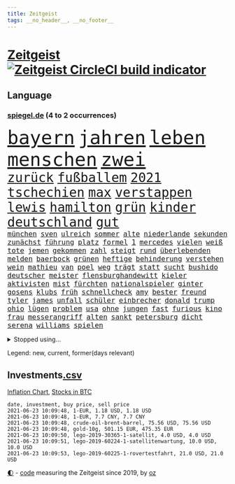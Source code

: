 ```yaml
---
title: Zeitgeist
tags: __no_header__, __no_footer__
---
```


# [Zeitgeist](https://oliz.io/zeitgeist/) [![Zeitgeist CircleCI build indicator](https://circleci.com/gh/ooz/zeitgeist.svg?style=shield)](https://circleci.com/gh/ooz/zeitgeist)

## Language

<h3><a href="https://www.spiegel.de" target="_blank">spiegel.de</a> (4 to 2 occurrences)</h3>
<p style="font-family:monospace">
<span style="font-size:32pt"><a href="news_links.html#bayern" class="current">bayern</a></span>
<span style="font-size:32pt"><a href="news_links.html#jahren" class="current">jahren</a></span>
<span style="font-size:32pt"><a href="news_links.html#leben" class="current">leben</a></span>
<span style="font-size:32pt"><a href="news_links.html#menschen" class="current">menschen</a></span>
<span style="font-size:32pt"><a href="news_links.html#zwei" class="current">zwei</a></span>
<br>
<span style="font-size:22pt"><a href="news_links.html#zurück" class="current">zurück</a></span>
<span style="font-size:22pt"><a href="news_links.html#fußballem" class="current">fußballem</a></span>
<span style="font-size:22pt"><a href="news_links.html#2021" class="current">2021</a></span>
<span style="font-size:22pt"><a href="news_links.html#tschechien" class="current">tschechien</a></span>
<span style="font-size:22pt"><a href="news_links.html#max" class="current">max</a></span>
<span style="font-size:22pt"><a href="news_links.html#verstappen" class="current">verstappen</a></span>
<span style="font-size:22pt"><a href="news_links.html#lewis" class="current">lewis</a></span>
<span style="font-size:22pt"><a href="news_links.html#hamilton" class="current">hamilton</a></span>
<span style="font-size:22pt"><a href="news_links.html#grün" class="current">grün</a></span>
<span style="font-size:22pt"><a href="news_links.html#kinder" class="current">kinder</a></span>
<span style="font-size:22pt"><a href="news_links.html#deutschland" class="current">deutschland</a></span>
<span style="font-size:22pt"><a href="news_links.html#gut" class="current">gut</a></span>
<br>
<span style="font-size:12pt"><a href="news_links.html#münchen" class="current">münchen</a></span>
<span style="font-size:12pt"><a href="news_links.html#sven" class="current">sven</a></span>
<span style="font-size:12pt"><a href="news_links.html#ulreich" class="new">ulreich</a></span>
<span style="font-size:12pt"><a href="news_links.html#sommer" class="current">sommer</a></span>
<span style="font-size:12pt"><a href="news_links.html#alte" class="current">alte</a></span>
<span style="font-size:12pt"><a href="news_links.html#niederlande" class="current">niederlande</a></span>
<span style="font-size:12pt"><a href="news_links.html#sekunden" class="current">sekunden</a></span>
<span style="font-size:12pt"><a href="news_links.html#zunächst" class="current">zunächst</a></span>
<span style="font-size:12pt"><a href="news_links.html#führung" class="current">führung</a></span>
<span style="font-size:12pt"><a href="news_links.html#platz" class="current">platz</a></span>
<span style="font-size:12pt"><a href="news_links.html#formel" class="current">formel</a></span>
<span style="font-size:12pt"><a href="news_links.html#1" class="current">1</a></span>
<span style="font-size:12pt"><a href="news_links.html#mercedes" class="current">mercedes</a></span>
<span style="font-size:12pt"><a href="news_links.html#vielen" class="current">vielen</a></span>
<span style="font-size:12pt"><a href="news_links.html#weiß" class="current">weiß</a></span>
<span style="font-size:12pt"><a href="news_links.html#tote" class="current">tote</a></span>
<span style="font-size:12pt"><a href="news_links.html#jemen" class="current">jemen</a></span>
<span style="font-size:12pt"><a href="news_links.html#gekommen" class="current">gekommen</a></span>
<span style="font-size:12pt"><a href="news_links.html#zahl" class="current">zahl</a></span>
<span style="font-size:12pt"><a href="news_links.html#steigt" class="current">steigt</a></span>
<span style="font-size:12pt"><a href="news_links.html#rund" class="current">rund</a></span>
<span style="font-size:12pt"><a href="news_links.html#überlebenden" class="current">überlebenden</a></span>
<span style="font-size:12pt"><a href="news_links.html#melden" class="current">melden</a></span>
<span style="font-size:12pt"><a href="news_links.html#baerbock" class="current">baerbock</a></span>
<span style="font-size:12pt"><a href="news_links.html#grünen" class="current">grünen</a></span>
<span style="font-size:12pt"><a href="news_links.html#heftige" class="current">heftige</a></span>
<span style="font-size:12pt"><a href="news_links.html#behinderung" class="current">behinderung</a></span>
<span style="font-size:12pt"><a href="news_links.html#verstehen" class="current">verstehen</a></span>
<span style="font-size:12pt"><a href="news_links.html#wein" class="current">wein</a></span>
<span style="font-size:12pt"><a href="news_links.html#mathieu" class="current">mathieu</a></span>
<span style="font-size:12pt"><a href="news_links.html#van" class="current">van</a></span>
<span style="font-size:12pt"><a href="news_links.html#poel" class="current">poel</a></span>
<span style="font-size:12pt"><a href="news_links.html#weg" class="current">weg</a></span>
<span style="font-size:12pt"><a href="news_links.html#trägt" class="current">trägt</a></span>
<span style="font-size:12pt"><a href="news_links.html#statt" class="current">statt</a></span>
<span style="font-size:12pt"><a href="news_links.html#sucht" class="current">sucht</a></span>
<span style="font-size:12pt"><a href="news_links.html#bushido" class="current">bushido</a></span>
<span style="font-size:12pt"><a href="news_links.html#deutscher" class="current">deutscher</a></span>
<span style="font-size:12pt"><a href="news_links.html#meister" class="current">meister</a></span>
<span style="font-size:12pt"><a href="news_links.html#flensburghandewitt" class="new">flensburghandewitt</a></span>
<span style="font-size:12pt"><a href="news_links.html#kieler" class="current">kieler</a></span>
<span style="font-size:12pt"><a href="news_links.html#aktivisten" class="current">aktivisten</a></span>
<span style="font-size:12pt"><a href="news_links.html#mist" class="current">mist</a></span>
<span style="font-size:12pt"><a href="news_links.html#fürchten" class="current">fürchten</a></span>
<span style="font-size:12pt"><a href="news_links.html#nationalspieler" class="current">nationalspieler</a></span>
<span style="font-size:12pt"><a href="news_links.html#ginter" class="new">ginter</a></span>
<span style="font-size:12pt"><a href="news_links.html#gosens" class="current">gosens</a></span>
<span style="font-size:12pt"><a href="news_links.html#klubs" class="current">klubs</a></span>
<span style="font-size:12pt"><a href="news_links.html#früh" class="current">früh</a></span>
<span style="font-size:12pt"><a href="news_links.html#schnellcheck" class="current">schnellcheck</a></span>
<span style="font-size:12pt"><a href="news_links.html#amy" class="current">amy</a></span>
<span style="font-size:12pt"><a href="news_links.html#bester" class="current">bester</a></span>
<span style="font-size:12pt"><a href="news_links.html#freund" class="current">freund</a></span>
<span style="font-size:12pt"><a href="news_links.html#tyler" class="current">tyler</a></span>
<span style="font-size:12pt"><a href="news_links.html#james" class="current">james</a></span>
<span style="font-size:12pt"><a href="news_links.html#unfall" class="current">unfall</a></span>
<span style="font-size:12pt"><a href="news_links.html#schüler" class="current">schüler</a></span>
<span style="font-size:12pt"><a href="news_links.html#einbrecher" class="current">einbrecher</a></span>
<span style="font-size:12pt"><a href="news_links.html#donald" class="current">donald</a></span>
<span style="font-size:12pt"><a href="news_links.html#trump" class="current">trump</a></span>
<span style="font-size:12pt"><a href="news_links.html#ohio" class="current">ohio</a></span>
<span style="font-size:12pt"><a href="news_links.html#lügen" class="current">lügen</a></span>
<span style="font-size:12pt"><a href="news_links.html#problem" class="current">problem</a></span>
<span style="font-size:12pt"><a href="news_links.html#usa" class="current">usa</a></span>
<span style="font-size:12pt"><a href="news_links.html#ohne" class="current">ohne</a></span>
<span style="font-size:12pt"><a href="news_links.html#jungen" class="current">jungen</a></span>
<span style="font-size:12pt"><a href="news_links.html#fast" class="current">fast</a></span>
<span style="font-size:12pt"><a href="news_links.html#furious" class="new">furious</a></span>
<span style="font-size:12pt"><a href="news_links.html#kino" class="current">kino</a></span>
<span style="font-size:12pt"><a href="news_links.html#frau" class="current">frau</a></span>
<span style="font-size:12pt"><a href="news_links.html#messerangriff" class="current">messerangriff</a></span>
<span style="font-size:12pt"><a href="news_links.html#alten" class="current">alten</a></span>
<span style="font-size:12pt"><a href="news_links.html#sankt" class="current">sankt</a></span>
<span style="font-size:12pt"><a href="news_links.html#petersburg" class="current">petersburg</a></span>
<span style="font-size:12pt"><a href="news_links.html#dicht" class="current">dicht</a></span>
<span style="font-size:12pt"><a href="news_links.html#serena" class="current">serena</a></span>
<span style="font-size:12pt"><a href="news_links.html#williams" class="current">williams</a></span>
<span style="font-size:12pt"><a href="news_links.html#spielen" class="current">spielen</a></span>
</p>
<details>
<summary>Stopped using...</summary>
<p class="former" style="font-size:12pt">
wirkte(249) and(248) missachtet(248) motto(248) tobt(248) unserem(248) bemühungen(247) einiges(247) eskalation(247) tui(247) verteilt(247) 100000(246) alltag(246) angebliche(246) beschreibt(246) drosten(246) entlassung(246) erneuter(246) flick(246) hansi(246) hsv(246) jan(246) richter(246) spielzeit(246) untersuchungen(246) wege(246) badenwürttembergs(245) funktionieren(245) games(245) gekündigt(245) gleichstellung(245) liste(245) liverpool(245) michelle(245) niederländische(245) niedersächsischen(245) notfalls(245) satelliten(245) tottenham(245) ungewöhnlich(245) verzögert(245) videobotschaft(245) vulkanausbruch(245) akt(244) annehmen(244) arktis(244) asche(244) atlético(244) einwohner(244) herkunft(244) häuser(244) ikone(244) leverkusen(244) möglicher(244) schildert(244) warentest(244) öffentlichen(244) überwachung(244) anwältin(243) coronaquarantäne(243) einschränken(243) erziehung(243) gesundheitlichen(243) is(243) komplex(243) meinung(243) menge(243) schwächen(243) spdpolitiker(243) toleranz(243) ungewöhnlicher(243) verlief(243) verschiedene(243) beteiligten(242) bundesligisten(242) coronainfizierte(242) deutsch(242) einzig(242) erfahrungen(242) gaga(242) jung(242) jüngeren(242) kostenlose(242) lunge(242) russell(242) senat(242) verschärfung(242) verteidigungsministerin(242) wohngebiet(242) wuppertal(242) angesteckt(241) arbeiteten(241) bayer(241) botschaften(241) dahin(241) geldstrafe(241) grande(241) hinrichtung(241) infizierte(241) jüngste(241) kleineren(241) leer(241) schlechtesten(241) stich(241) tourismus(241) verstärken(241) weltkrieg(241) zurückgetreten(241) diskriminiert(240) gehören(240) gerufen(240) geschäften(240) günstiger(240) islam(240) lateinamerika(240) länderchefs(240) migrationspolitik(240) prinzessin(240) schmidt(240) seltenen(240) spieltag(240) studierenden(240) verwirrung(240) vorsitz(240) worum(240) zweifelt(240) aldi(239) entdeckten(239) erfolgreiche(239) geringer(239) geschichten(239) herdenimmunität(239) isolation(239) lukas(239) positioniert(239) reul(239) sc(239) sprecherin(239) verfolgung(239) vergleicht(239) vermeiden(239) version(239) vorab(239) vorgesehen(239) woher(239) 79(238) anleger(238) arizona(238) bittere(238) bundesligavorschau(238) ersetzen(238) fanexperten(238) gefährlicher(238) haare(238) infizieren(238) jahresbeginn(238) kaputt(238) leicester(238) noten(238) rekordhoch(238) rom(238) schlagzeilen(238) steuer(238) streiks(238) tippen(238) trainieren(238) usjustizministerium(238) wichtiges(238) wichtigster(238) wohnhaus(238) zugegeben(238) überraschende(238) überwacht(238) 2050(237) 2500(237) 31(237) arbeitnehmer(237) deutschlandweit(237) geteilt(237) klimaneutral(237) körperverletzung(237) leiten(237) lockt(237) lösungen(237) nawalnys(237) ostukraine(237) schalke(237) träumen(237) unterzahl(237) verzweiflung(237) voraus(237) wettbewerb(237) auswirken(236) denkbar(236) fritz(236) gesetzentwurf(236) gestohlener(236) instanz(236) kranke(236) phil(236) spdpolitikerin(236) tauchen(236) vermutet(236) virtuell(236) 04(235) eliten(235) gebiet(235) hai(235) historische(235) informieren(235) leipzigs(235) mahmoud(235) raketen(235) schadet(235) schlimmsten(235) standort(235) symptome(235) universität(235) blick(234) gefechte(234) gestrichen(234) radikalen(234) schalkes(234) stadtteil(234) stets(234) befreien(233) bruch(233) erkrankt(233) gewinner(233) heran(233) honda(233) landen(233) regierungspartei(233) salzburg(233) umstrittenem(233) übernahme(233) 17000(232) berüchtigten(232) braunschweig(232) covid19erkrankung(232) erschöpft(232) geländewagen(232) manipulierte(232) nicola(232) nordrheinwestfälischen(232) spanischer(232) vermittlung(232) 3(231) 55(231) ausharren(231) einzigen(231) gebilligt(231) herrschen(231) möglichst(231) platzen(231) skepsis(231) staatsbürgerschaft(231) yorker(231) band(230) diebstahl(230) impfstoffen(230) reagierten(230) reiste(230) segen(230) song(230) tasche(230) tiger(230) versuche(230) diskussionen(229) floyd(229) flüchtlingen(229) gelöst(229) lkw(229) model(229) restaurant(229) verlauf(229) wiederholt(229) beschränken(228) beteiligung(228) dir(228) homosexuelle(228) loch(228) marke(228) punktet(228) arabische(227) schwerem(227) verzeihung(227) zwischenzeitlich(227) 82(226) gestritten(226) konsum(226) ministerpräsidentin(226) psychologe(226) schusswaffen(226) sekunde(226) verbündeten(226) virtuellen(226) wirtz(226) übertragung(226) accounts(225) berät(225) hob(225) politisches(225) volksverhetzung(225) zugelassenen(225) a1(224) boateng(224) bundesgesundheitsminister(224) deals(224) erkrankten(224) jérôme(224) komplikationen(224) messe(224) migrationshintergrund(224) präsidentin(224) verkehrsunfall(224) aufstand(223) bob(223) gekämpft(223) herzen(223) marsch(223) sechzigerjahren(223) sicheren(223) verbündete(223) verzweifelten(223) ansteckend(222) brennt(222) landete(222) träume(222) auktion(221) besitz(221) brandstiftung(221) dortmunds(221) gegnern(221) prompt(221) reduzieren(221) richard(221) schriftsteller(221) versagen(221) vorne(221) behalten(220) bett(220) eindämmung(220) erfassen(220) erwachsenen(220) fassade(220) fehlern(220) motive(220) namhafte(220) ungleich(220) euparlamentarier(219) greuther(219) losgehen(219) menschliche(219) protestierten(219) spitzenreiter(219) verstanden(219) wohnort(219) 40000(218) begangen(218) drängte(218) drücken(218) erkranken(218) fortschritte(218) hbo(218) korruptionsvorwürfen(218) rentner(218) telefon(218) ähnliche(218) angeblicher(217) arminia(217) división(217) flüchtling(217) häftlinge(217) mitgliedsländer(217) prescht(217) primera(217) prinzip(217) prägt(217) tunesien(217) weltkriegsbombe(217) anstiftung(216) bezeichnete(216) einschränkung(216) haag(216) stützt(216) wölfe(216) überfahren(216) freiwilligen(215) männlich(215) schrecken(215) sturgeon(215) trotzen(215) unterm(215) ämter(215) absteiger(214) feuert(214) gegenzug(214) profifußball(214) sichert(214) springen(214) umsätze(214) 140(213) angehen(213) anschlags(213) auffällig(213) km/h(213) teilnahme(213) coronaauflagen(212) jacob(212) klimaziele(212) abstieg(211) boni(211) demo(211) einbruch(211) entscheidet(211) erweist(211) kinderpornografie(211) kräfte(211) mobilfunknetz(211) omar(211) tinder(211) verankern(211) boykottieren(210) dreieinhalb(210) niederländischen(210) schlugen(210) sportler(210) fehlender(209) karten(209) katja(209) notbremse(209) söhne(209) verständnis(209) klaasjan(208) ministerien(208) wütende(208) ariana(207) bangen(207) dc(207) demos(207) op(206) telefonat(206) dauert(205) explodierte(205) 80000(204) benötigen(204) emotionaler(204) erzielten(204) praxis(204) tücken(204) beschuldigte(203) reus(203) begehrten(202) blake(202) enormen(202) erprobt(202) krawall(202) maradona(202) messenger(202) sofortige(202) fußballweltmeister(201) gespart(201) projekts(201) virusvariante(201) vogelgrippe(201) gegenmaßnahmen(200) gläubige(200) tiefpunkt(200) bewaffneten(199) reifen(198) reisekonzern(198) königreich(197) rodrigo(197) terroranschlags(197) covidpatienten(196) ksk(196) religiöse(196) einkaufen(195) erfolgreichen(195) geist(195) guatemala(195) prägte(195) dylan(194) konzert(194) nebenwirkungen(193) portal(193) sämtliche(193) bbc(192) ungleichheit(192) desto(191) eisberg(191) dämpft(190) existenz(190) schnelltest(190) schweine(190) service(190) woods(190) empfinden(188) aussortiert(187) csupolitiker(187) dobrindt(187) geführte(187) beliebten(186) dichter(186) vergleichsweise(186) beratungen(185) derzeitigen(185) einsame(185) riesigen(185) tragischen(185) contest(184) psychischen(184) 85(183) faire(183) ländlichen(183) beschimpfte(182) discounter(182) fotografieren(182) rolf(182) elfte(180) vereins(180) wmtitel(180) geiger(179) marine(178) querdenkern(177) eintraf(176) genehmigen(176) zutage(176) formen(175) smart(175) elliot(174) entfernen(174) page(174) protestierende(174) überstehen(174) 34jährige(173) einreiseregeln(173) interviews(173) kursieren(172) flüchteten(171) befunden(170) aufstehen(169) ausweg(169) rächen(169) topform(169) aufheben(168) dreyer(168) hackern(168) kolleginnen(168) malu(168) angedeutet(167) brauchten(167) stromausfall(167) befreiungsschlag(166) vertuschen(166) oligarch(164) auslieferung(163) merklich(163) herrschaft(162) marokko(162) fluglinie(161) 450(160) kursiert(160) londons(160) schnelles(160) schärfer(160) heidelberg(159) instituts(159) lava(159) vulkane(159) quiz(158) charaktere(157) ema(157) motivation(157) bauarbeiten(156) curtius(156) geldtransporter(155) kantersieg(155) pandemielage(155) desaströse(154) schulkindern(154) weimar(154) coronamutation(153) coronavariante(153) norditalien(153) perspektive(153) coronavakzinen(152) hoffnungsvoll(152) luxusuhren(152) commerzbank(150) irgendwie(150) 64jährige(149) israelin(149) verspielen(149) vorjahresvergleich(149) anreiz(148) flieger(148) israelis(148) zurückgehalten(148) mallorca(147) ausgegangen(145) erbeuten(145) gejagt(145) mau(145) texte(145) glücklicher(144) gefährlichsten(143) aufgebot(142) nachrichtenagentur(142) ausbeutung(141) deine(141) perseverance(141) tamtam(141) coronavirusvariante(140) eingehen(140) grenzregion(140) jener(140) versunkenen(140) benachbarten(139) blaulicht(139) 105(138) positionieren(138) absolvieren(137) aushelfen(137) drangen(136) freilassen(136) hergestellt(136) medizinischen(136) scheideweg(136) earth(135) gäbe(135) zurückzudrängen(135) 46jähriger(134) arbeitsgericht(134) franken(134) geltende(134) höheres(134) pfingsten(134) championship(133) dna(133) branson(132) juristische(132) ungerechtigkeit(132) schrumpfte(131) westliche(131) winslet(131) jenen(130) auftraggeber(129) bereut(129) martens(129) leverkusens(128) umarmung(128) entsprechenden(127) klappen(127) nachbarland(127) rotterdam(127) verleumdung(127) 111(126) albert(126) hochansteckende(126) lego(126) afrikanische(125) konfrontation(125) insider(124) leugnen(123) radsportler(123) verheißt(123) unwahrscheinlich(122) huntelaar(121) meistern(121) al(120) lenkt(120) dubiose(119) freundlich(119) neuwahl(119) schatz(119) breite(118) impfreihenfolge(118) abmachung(117) anweisungen(117) rechtmäßig(117) schleppt(115) trinkt(115) verendet(115) anrufe(114) kandidiert(114) hintern(113) argumentiert(112) öffnungen(112) mordversuch(111) verleiht(111) schaulustige(110) vertreibt(110) aufmachen(109) bemerkung(109) zusagen(109) überzeugung(109) bekennen(108) jendrik(108) konkreter(108) schmeißt(108) unomenschenrechtsrat(108) börsengang(107) manson(107) marilyn(107) skandale(107) esc(106) gendergerechte(106) notwehr(106) inszenierte(105) junta(105) umlaufbahn(105) ähneln(105) kapital(104) palästinensern(104) nationalgalerie(103) marktmacht(102) merkwürdig(102) mietpreise(102) river(102) vereint(102) hate(101) hortet(101) nld(101) sternchen(101) coronalockdowns(100) großbrand(100) impfschutz(99) islamist(99) staatsfernsehen(99) vertragsauflösung(99) zweitgrößte(99) brustimplantate(98) lebenszeit(98) mutanten(98) rendite(98) rheinland(98) wiedereröffnung(98) bischof(97) epic(97) syriens(97) adm(96) stamm(96) parteikollege(95) pub(95) schiedsrichterinnen(95) verruf(95) briefbomben(94) entführung(94) hipp(94) latifa(94) verletzter(94) finanzierten(93) journalistische(93) leopoldo(93) missbrauchsvorwürfen(93) bereicherung(92) ministern(92) notstand(92) oberverwaltungsgericht(92) abgaben(91) elternhauses(91) lebenszeichen(91) unternimmt(91) wildnis(91) bauer(90) drogenhandel(90) flicks(90) handyspiel(90) marsrover(90) ebnen(89) lösten(89) ordnungsgemäß(89) sonnigen(89) zeugenstand(89) emirstochter(88) schutzwirkung(88) anzeigt(87) berlinern(87) don't(87) drogengangs(87) eliteeinheit(87) erzwungene(87) export(87) feel(87) orchester(87) schulkind(87) verbots(87) verhältnissen(87) wilderer(87) biopic(86) eisen(86) unterschätzen(86) acts(85) beendeten(85) bürgermeisters(85) gratulierte(85) melilla(85) militärregime(85) philosophin(85) unverständnis(85) warnstreiks(85) aufzuheben(84) blutiger(84) botschafterin(84) dreißig(84) kulturveranstaltungen(84) ärmsten(84) ölkonzern(84) baldigen(83) inhalten(83) kleinparteien(83) kündigungen(83) nutzerinnen(83) pilotprojekt(83) 41jährigen(82) bender(82) dianainterview(82) erfreulich(82) wieviel(82) abstiegskandidaten(81) armeechef(81) mordanklage(81) raketenangriffen(81) rinder(81) seinetwegen(81) teilnehmenden(81) wagenknechtlager(81) abgewehrt(80) athen(80) binneni(80) farce(80) palästina(80) rechtsanwältin(80) senders(80) befestigt(79) angefeindet(78) coronaimpftermine(78) flugtaxis(78) frischem(78) geldgebern(78) impfpässe(78) jude(78) lästig(78) verewigt(78) wada(78) übernachten(78) einsehbar(77) erschlichen(77) kleckern(77) klotzen(77) marokkanischen(77) ndr(77) nft(77) todestag(77) feiertag(76) pazifik(76) reservieren(76) vorgesetzte(76) cduabgeordnete(75) getöteten(75) sicherheitsauflagen(75) spielabsage(75) strippenzieher(75) wilderei(75) bescheidenheit(74) mini(74) nftauktion(74) prostituierte(74) angesteuert(73) berlinbrandenburg(73) duma(73) gitta(73) löws(73) minenfeld(73) prinzipien(73) söldner(73) wagnergruppe(73) altersgruppen(72) anzutreten(72) ansteigen(71) coronaprotest(71) erleichterungen(71) konjunkturerwartungen(71) lokführern(71) studienergebnisse(71) zyklon(71) aufenthaltsort(70) gerd(70) jogi(70) thrombosen(70) watt(70) coronatestergebnisse(69) fahrlässiger(69) steuerzahler(69) bundestrainers(68) entpuppte(68) saisonfinale(68) stolzen(68) bosch(67) essener(67) geflügelpest(67) gekracht(67) gastgewerbe(66) gesetzlich(66) jordanien(66) unweit(66) weltberühmten(66) exsenator(65) franzjosef(65) overbeck(65) boxen(64) buhlen(64) sofortiger(64) zweitimpfung(64) 2001(63) kontraproduktiv(63) negativer(63) hunderter(62) lasch(62) lavastrom(62) rassistisches(62) vehement(62) feuerzeug(61) nachziehen(61) zögern(61) äthiopische(61) european(60) gerücht(60) hilfreich(60) nebeneinkünften(60) tägliche(60) walking(60) forciert(58) garcia(58) megadeal(58) raubzug(58) tvnow(58) videospielen(58) betriebsrat(57) dubiosen(57) elfjährige(57) floyds(57) forscht(57) kartellwächter(57) mitgliederzahlen(57) protestwelle(57) verkleidete(57) aufzuhalten(56) exporteure(56) fühle(56) gutgehen(56) modellprojekt(56) satellitenbilder(56) 1200(55) einklagen(55) gehälter(55) hopp(55) krimineller(55) entmachtete(54) irina(54) vergebene(54) gauweiler(53) querdenken(53) samoa(53) badischen(52) doktortitel(52) gespendete(52) leck(52) personengruppe(52) seltsamen(52) siegerin(52) spürt(52) tuberkulose(52) dave(51) fügen(51) gew(51) secret(51) sturmböen(51) tee(51) zwölfjährigen(51) kühl(50) versanken(50) vertriebenen(50) ausgesperrt(49) bundeskanzlers(49) leiteten(49) realitytvstar(49) zwangsläufig(49) einsammeln(48) fantastisch(48) klimabilanz(48) schlucken(48) verlag(48) abdullah(47) dead(47) mine(47) terrorist(47) fluch(46) grenzzaun(46) platten(46) zulassungshürden(46) dokuserie(45) gezielte(45) kampfjet(45) kraus(45) schlepper(45) scrollen(45) zufriedener(45) rechnung(44) bassist(43) rohani(43) schulnoten(43) veto(43) viola(43) iwstudie(42) stetig(42) augsburgs(41) ausstrahlen(41) campingplatz(41) deeskalation(41) ernsthaft(41) fernsehsender(41) kortison(41) ulrike(41) wahlkampfauftritt(41) militärisch(39) nachrichtenportal(39) trost(39) waffengesetz(39) zurückhalten(39) irrt(38) planlos(38) rauchfrei(38) statistik(38) umzusetzen(38) wandeln(38) arne(37) b1617(37) handelskammer(37) inland(37) ukrainekrise(37) usabzug(37) angeführt(36) fotofinish(36) gesinnung(36) nahegelegt(36) vorentscheidung(36) aufgebrachte(35) bottas(35) fehlerfrei(35) optimal(35) prügelt(35) walters(35) aufrüstung(34) bedeute(34) chicago(34) hintermänner(34) legale(34) munitionslager(34) schmerzhaft(34) valtteri(34) wütenden(34) außenministers(33) biografie(33) lampedusa(33) erfolgsfall(32) erschütterten(32) schauspielers(32) tunesischen(32) gen(31) monte(31) ablöse(30) einträge(30) geschleudert(30) hansa(30) hungersnot(30) klimagesetz(30) meisterfeier(30) notwendigen(30) verbrennungsmotoren(30) ökozid(30) cotrainer(29) freihandelsabkommen(29) grünes(29) ifogeschäftsklimaindex(29) kids(29) landwirt(29) supermond(29) vollmond(29) wirtschaftsvertreter(29) berechnungen(28) dazn(28) dehm(28) diether(28) genesen(28) implodiert(28) opernsängerin(28) schwules(28) zügig(28) generationengerechtigkeit(27) ungefähr(27) ausstatten(26) kennengelernt(26) kinderimpfungen(26) lieferverzögerungen(26) norman(26) spdchefin(26) übten(26) 32jähriger(25) durchsuchung(25) gentechnikverfahren(25) klauseln(25) krankenkasse(25) mehrfachen(25) reyes(25) schmuggel(25) südkoreas(25) ungewollte(25) vorsitzender(25) abi(24) comedysendung(24) dutzender(24) entfacht(24) gründerszene(24) ostberlin(24) regionalverbände(24) spitzenkandidatur(24) usvorbild(24) versanden(24) folgten(23) hamiltons(23) impfberechtigten(23) child(22) ferkel(22) geschosse(22) tatwaffe(22) formulare(21) passé(21) vereinbarkeit(21) bond(20) schwerste(20) verwandt(20) asphalt(19) assad(19) doppelter(19) cher(18) emanuel(18) giftspritze(18) lieke(18) maurice(18) schnellstmöglich(18) spiegelanalyse(18) stadtschloss(18) vierjähriger(18) beatrice(16) bundesfamilienministerin(16) durchbruch(16) eingebüßt(16) hartes(16) lesbische(16) melinda(16) nahost(16) westbrook(16) altbundespräsident(15) buchmann(15) fu(15) jetzigen(15) kitsch(15) militanten(15) packt(15) popcorn(15) basislager(14) erklimmen(14) feuerpause(14) großeltern(14) mettmann(14) vorurteilen(14) 110000(13) 2040(13) ahmadinejad(13) krisenregion(13) luna(13) championsleaguetitel(12) luftschlägen(12) meisterkampf(12) schlauch(12) vermitteln(12) widersetzen(12) abgeschossen(11) absolute(11) bergetappe(11) fahndung(11) ferrari(11) geschwiegen(11) impfgegner(11) klose(11) miroslav(11) wally(11)
</p>
</details>
<p>Legend: <span class="new">new</span>, <span class="current">current</span>, <span class="former">former(days relevant)</span></p>

## Investments[.csv](investments.csv)

[Inflation Chart](https://inflationchart.com),
[Stocks in BTC](https://stonksinbtc.xyz/)

```
date, investment, buy price, sell price
2021-06-23 10:09:48, 1-EUR, 1.18 USD, 1.18 USD
2021-06-23 10:09:48, 1-EUR, 7.7 CNY, 7.7 CNY
2021-06-23 10:09:48, crude-oil-brent-barrel, 75.56 USD, 75.56 USD
2021-06-23 10:09:48, gold-10g, 501.15 EUR, 475.35 EUR
2021-06-23 10:09:50, lego-2019-30365-1-satellit, 4.0 USD, 4.0 USD
2021-06-23 10:09:51, lego-2019-60224-1-satellitenwartung, 10.0 USD, 10.0 USD
2021-06-23 10:09:53, lego-2019-60225-1-rovertestfahrt, 21.0 USD, 21.0 USD
```

<footer>
<a href="javascript:toggleTheme()" class="nav">🌓</a>
- <a href="https://github.com/ooz/zeitgeist">code</a> measuring the Zeitgeist since 2019, by <a href="https://oliz.io">oz</a>
</footer>

